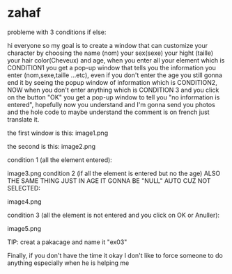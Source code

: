 # zahaf
probleme with 3 conditions if else:


hi everyone so my goal is to create a window that can customize your character by choosing the name (nom)  your sex(sexe) your hight (taille) your hair color(Cheveux) and age,
when you enter all your element which is CONDITION1 you get a pop-up window that tells you the information you enter (nom,sexe,taille ...etc), even if you don't enter the age you still gonna end it by seeing the popup window of information which is CONDITION2, NOW when you don't enter anything which is CONDITION 3 and you click on the button "OK" you get a pop-up window to tell you "no information is entered", hopefully now you understand and I'm gonna send you photos and the hole code to maybe understand the comment is on french just translate it.

the first window is this:
image1.png

the second is this:
image2.png

condition 1 (all the element entered):


image3.png
condition 2 (if all the element is entered but no the age) ALSO THE SAME THING JUST IN AGE IT GONNA BE "NULL" AUTO CUZ NOT SELECTED:
 
image4.png

condition 3 (all the element is not entered and you click on OK or Anuller):

image5.png


TIP: creat a pakacage and name it "ex03"


Finally, if you don't have the time it okay I don't like to force someone to do anything especially when he is helping me
